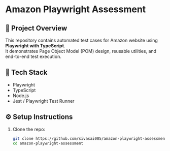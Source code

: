 # Amazon Playwright Assessment

## 📌 Project Overview
This repository contains automated test cases for Amazon website using **Playwright with TypeScript**.  
It demonstrates Page Object Model (POM) design, reusable utilities, and end-to-end test execution.

## 🚀 Tech Stack
- Playwright
- TypeScript
- Node.js
- Jest / Playwright Test Runner

## ⚙️ Setup Instructions
1. Clone the repo:
   ```bash
   git clone https://github.com/sivasai005/amazon-playwright-assessment.git
   cd amazon-playwright-assessment
